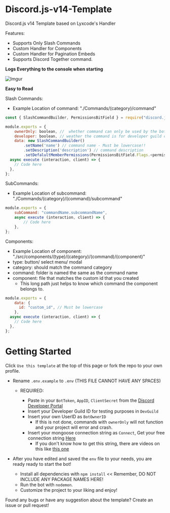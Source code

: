 # Discord.js-v14-Template

Discord.js v14 Template based on Lyxcode's Handler

Features:

- Supports Only Slash Commands
- Custom Handler for Components
- Custom Handler for Pagination Embeds
- Supports Discord Together command.

**Logs Everything to the console when starting**

![Imgur](https://i.imgur.com/cP8ooUI.png)

**Easy to Read**

Slash Commands:

- Example Location of command: "./Commands/(category)/command"

```js
const { SlashCommandBuilder, PermissionsBitField } = require("discord.js");

module.exports = {
    ownerOnly: boolean, //  whether command can only be used by the bot owner? true or false
    developer: boolean, // weather the command is for developer guild or global: true or false
    data: new SlashCommandBuilder()
        .setName('name') // command name - Must be lowercase!!
        .setDescription('description') // command description
        .setDefalultMemberPermissions(PermissionsBitField.Flags.<permission>), // member permissions
  async execute (interaction, client) => {
    // Code here
  },
};
```

SubCommands:

- Example Location of subcommand: "./Commands/(category)/(command)/subcommand"

```js
module.exports = {
    subCommand: "commandName.subcommandName",
    async execute (interaction, client) => {
        // Code here
    },
};
```

Components:

- Example Location of component: "./src/components/(type)/(category)/(command)/(component)"
- type: button/ select menu/ modal
- category: should match the command category
- command: folder is named the same as the command name
- component: file that matches the custom id that you created
  - This long path just helps to know which command the component belongs to.

```js
module.exports = {
    data: {
      id: "custom_id", // Must be lowercase
    },
  async execute (interaction, client) => {
    // Code here
  },
};
```

# Getting Started

Click `Use this template` at the top of this page or fork the repo to your own profile.

- Rename `.env.example` to `.env` (THIS FILE CANNOT HAVE ANY SPACES)

  - REQUIRED:

    - Paste in your `BotToken`, `AppID`, `ClientSecret` from the [Discord Developer Portal](https://discord.com/developers/applications)
    - Insert your Developer Guild ID for testing purposes in `DevGuild`
    - Insert your own UserID as `BotOwnerID`
      - If this is not done, commands with `ownerOnly` will not function and your project will error and crash.
    - Insert your mongoose connection string as `Connect`, Get your free connection string [Here](https://www.mongodb.com/)
      - If you don't know how to get this string, there are videos on this like [this one](https://tinyurl.com/mongo-setup)

- After you have edited and saved the `env` file to your needs, you are ready ready to start the bot!

  - Install all dependencies with `npm install` << Remember, DO NOT INCLUDE ANY PACKAGE NAMES HERE!
  - Run the bot with `nodemon`.
  - Customize the project to your liking and enjoy!

Found any bugs or have any suggestion about the template? Create an issue or pull request!
